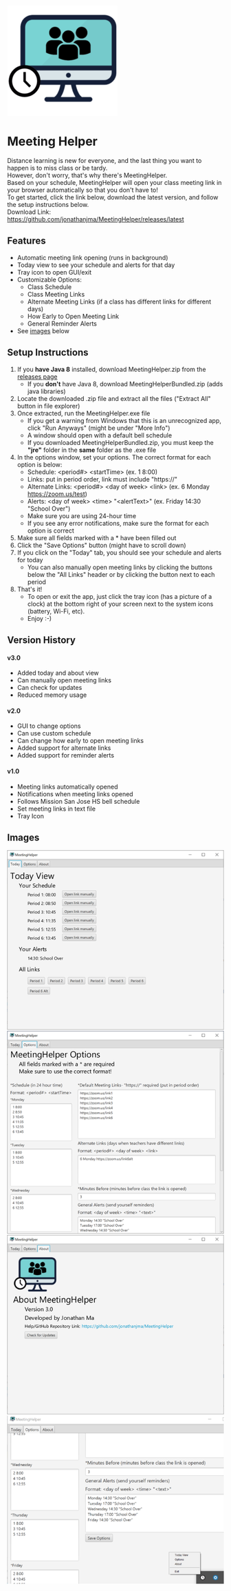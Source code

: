 ![](src/res/icon.png)
# Meeting Helper
Distance learning is new for everyone, and the last thing you want to happen is to miss class or be tardy.  
However, don't worry, that's why there's MeetingHelper.  
Based on your schedule, MeetingHelper will open your class meeting link in your browser automatically so that you don't have to!  
To get started, click the link below, download the latest version, and follow the setup instructions below.  
Download Link: https://github.com/jonathanjma/MeetingHelper/releases/latest

## Features
+ Automatic meeting link opening (runs in background)
+ Today view to see your schedule and alerts for that day
+ Tray icon to open GUI/exit
+ Customizable Options:
    + Class Schedule
    + Class Meeting Links
    + Alternate Meeting Links (if a class has different links for different days)
    + How Early to Open Meeting Link
    + General Reminder Alerts
+ See [images](#images) below

## Setup Instructions
1. If you __have Java 8__ installed, download MeetingHelper.zip from the [releases page](https://github.com/jonathanjma/MeetingHelper/releases/latest)
    + If you __don't__ have Java 8, download MeetingHelperBundled.zip (adds java libraries)
2. Locate the downloaded .zip file and extract all the files ("Extract All" button in file explorer)
3. Once extracted, run the MeetingHelper.exe file
    + If you get a warning from Windows that this is an unrecognized app, click "Run Anyways" (might be under "More Info")
    + A window should open with a default bell schedule
    + If you downloaded MeetingHelperBundled.zip, you must keep the __"jre"__ folder in the __same__ folder as the .exe file
4. In the options window, set your options. The correct format for each option is below:
    + Schedule: \<period#> \<startTime> (ex. 1 8:00)
    + Links: put in period order, link must include "https://"
    + Alternate Links: \<period#> \<day of week> \<link> (ex. 6 Monday https://zoom.us/test)
    + Alerts: \<day of week> \<time> "\<alertText>" (ex. Friday 14:30 "School Over")
    + Make sure you are using 24-hour time
    + If you see any error notifications, make sure the format for each option is correct
5. Make sure all fields marked with a * have been filled out
6. Click the "Save Options" button (might have to scroll down)
7. If you click on the "Today" tab, you should see your schedule and alerts for today
    + You can also manually open meeting links by clicking the buttons below the "All Links" header or by clicking the button next to each period
8. That's it!
    + To open or exit the app, just click the tray icon (has a picture of a clock) 
    at the bottom right of your screen next to the system icons (battery, Wi-Fi, etc).
    + Enjoy :-)

## Version History

#### v3.0
+ Added today and about view
+ Can manually open meeting links
+ Can check for updates
+ Reduced memory usage

#### v2.0
+ GUI to change options
+ Can use custom schedule
+ Can change how early to open meeting links
+ Added support for alternate links
+ Added support for reminder alerts

#### v1.0
+ Meeting links automatically opened
+ Notifications when meeting links opened
+ Follows Mission San Jose HS bell schedule
+ Set meeting links in text file
+ Tray Icon

## Images
![](imgs/today.png)
![](imgs/options.png)
![](imgs/about.png)
![](imgs/tray.png)